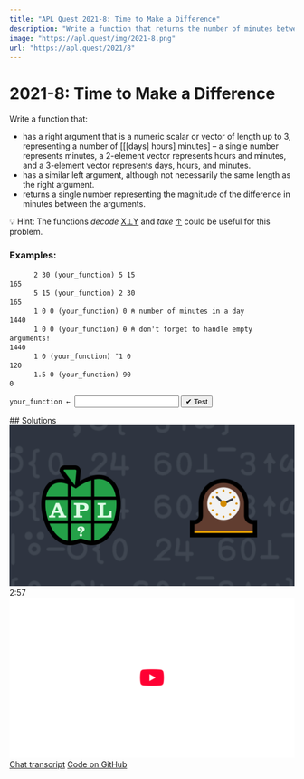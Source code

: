 ```yaml
---
title: "APL Quest 2021-8: Time to Make a Difference"
description: "Write a function that returns the number of minutes between two timestamps."
image: "https://apl.quest/img/2021-8.png"
url: "https://apl.quest/2021/8"
---
```


# <span class=s>2021-</span>8: Time to Make a Difference

<!-- Write a function that returns the number of minutes between two timestamps. -->

Write a function that:

- has a right argument that is a numeric scalar or vector of length up to 3, representing a number of [[[days] hours] minutes] – a single number represents minutes, a 2-element vector represents hours and minutes, and a 3-element vector represents days, hours, and minutes.
- has a similar left argument, although not necessarily the same length as the right argument.
- returns a single number representing the magnitude of the difference in minutes between the arguments.

💡 Hint: The functions <em>decode</em> <a href="https://help.dyalog.com/latest/#Language/Primitive%20Functions/Decode.htm" class="language-APL" target="_blank">X⊥Y</a> and <em>take</em> <a href="https://help.dyalog.com/latest/#Language/Primitive%20Functions/Take.htm" class="language-APL" target="_blank">↑</a>  could be useful for this problem.

### Examples:

```APL
      2 30 (your_function) 5 15
165
      5 15 (your_function) 2 30
165
      1 0 0 (your_function) 0 ⍝ number of minutes in a day
1440
      1 0 0 (your_function) ⍬ ⍝ don't forget to handle empty arguments!
1440
      1 0 (your_function) ¯1 0
120
      1.5 0 (your_function) 90
0
```
<div class="pdiv">
  <code onclick="p_Input.focus()">your_function ← </code><input id="p_Input" autocomplete="off" spellcheck="false" oninput="this.parentElement.querySelector`button`.disabled=false;localStorage.setItem(window.location.pathname,this.value)" onkeypress="subm(event)">
  <button onclick="alert$.next`Testing…`;submitSolution`p`" class="md-button md-button--primary">&#x2714; Test</button>
</div>
<p id="p_Output"></p>
## Solutions
<div onclick="play(this)" title="Video on YouTube" class="yt">
<img class="md-header--shadow" alt="Video Thumbnail" src="../../img/2021-8.png">
<time>2:57</time>
<img alt="YouTube" src="../../img/yt-big.png">
</div>
<a href="https://chat.stackexchange.com/transcript/52405?m=64533505#64533505" target="_blank" class="md-button md-button--primary">Chat transcript</a>
<a href="https://github.com/abrudz/apl_quest/tree/main/2021/8.apl" target="_blank" class="md-button md-button--primary right">Code on GitHub</a>

<script>
    testCases={"a":[["2 30","5 15"],["5 15","2 30"],["1 0 0","0"],["1 0","¯1 0"],["1.5 0","90"],["¯100+?1⍴200","¯100+?1⍴200"],["¯100+?1⍴200","¯100+?2⍴200"],["¯100+?1⍴200","¯100+?3⍴200"],["¯100+?1⍴200","¯100+?⍬⍴200"],["¯100+?2⍴200","¯100+?1⍴200"],["¯100+?2⍴200","¯100+?2⍴200"],["¯100+?2⍴200","¯100+?3⍴200"],["¯100+?2⍴200","¯100+?⍬⍴200"],["¯100+?3⍴200","¯100+?1⍴200"],["¯100+?3⍴200","¯100+?2⍴200"],["¯100+?3⍴200","¯100+?3⍴200"],["¯100+?3⍴200","¯100+?⍬⍴200"],["¯100+?⍬⍴200","¯100+?1⍴200"],["¯100+?⍬⍴200","¯100+?2⍴200"],["¯100+?⍬⍴200","¯100+?3⍴200"],["¯100+?⍬⍴200","¯100+?⍬⍴200"]],"b":[["⍬","¯100+?1⍴200"],["⍬","¯100+?2⍴200"],["⍬","¯100+?3⍴200"],["⍬","¯100+?⍬⍴200"],["¯100+?1⍴200","⍬"],["¯100+?2⍴200","⍬"],["¯100+?3⍴200","⍬"],["¯100+?3⍴200","⍬"],["⍬","⍬"]],"f":"{|-/(0 24 60⊥¯3∘↑)¨⍺⍵}","p":","}
    p_Input.value=localStorage.getItem(window.location.pathname)
    play=e=>e.outerHTML=`<iframe class="md-header--shadow" src="https://www.youtube.com/embed/hQFMjRPFioI?list=PLYKQVqyrAEj9wDIUyLDGtDAFTKY38BUMN&autoplay=1" title="<span class=s>2021-</span>8: Time to Make a Difference (APL Quest 2021-8)" frameborder="0" allow="accelerometer; autoplay; clipboard-write; encrypted-media; gyroscope; picture-in-picture; web-share" referrerpolicy="strict-origin-when-cross-origin" allowfullscreen></iframe>`
</script>
